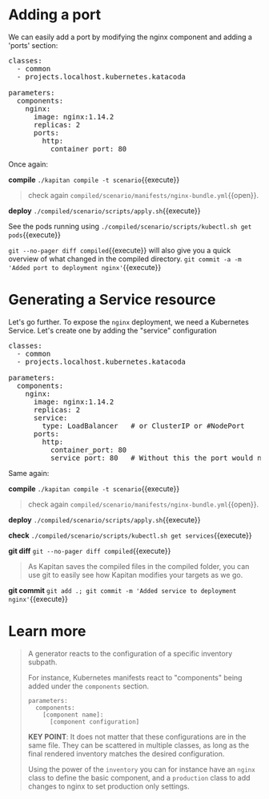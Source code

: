 # Adding a port 
We can easily add a port by modifying the nginx component and adding a 'ports' section:

<pre class="file" data-filename="inventory/targets/scenario.yml" data-target="replace">
classes:
  - common
  - projects.localhost.kubernetes.katacoda

parameters:
  components:
    nginx:
      image: nginx:1.14.2
      replicas: 2
      ports:
        http:
          container_port: 80
</pre>

Once again:

**compile** `./kapitan compile -t scenario`{{execute}}
> check again `compiled/scenario/manifests/nginx-bundle.yml`{{open}}.

**deploy** `./compiled/scenario/scripts/apply.sh`{{execute}}

See the pods running using `./compiled/scenario/scripts/kubectl.sh get pods`{{execute}}

`git --no-pager diff compiled`{{execute}} will also give you a quick overview of what changed in the compiled directory.
`git commit -a -m 'Added port to deployment nginx'`{{execute}}

# Generating a Service resource 
Let's go further. To expose the `nginx` deployment, we need a Kubernetes Service.
Let's create one by adding the "service" configuration

<pre class="file" data-filename="inventory/targets/scenario.yml" data-target="replace">
classes:
  - common
  - projects.localhost.kubernetes.katacoda

parameters:
  components:
    nginx:
      image: nginx:1.14.2
      replicas: 2
      service:
        type: LoadBalancer   # or ClusterIP or #NodePort
      ports:
        http:
          container_port: 80
          service_port: 80   # Without this the port would not be exposed
</pre>

Same again:

**compile** `./kapitan compile -t scenario`{{execute}}
> check again `compiled/scenario/manifests/nginx-bundle.yml`{{open}}.

**deploy** `./compiled/scenario/scripts/apply.sh`{{execute}}

**check** `./compiled/scenario/scripts/kubectl.sh get services`{{execute}}

**git diff** `git --no-pager diff compiled`{{execute}}
> As Kapitan saves the compiled files in the compiled folder, you can use git to easily see how Kapitan modifies your targets as we go.

**git commit** `git add .; git commit -m 'Added service to deployment nginx'`{{execute}}

# Learn more
> A generator reacts to the configuration of a specific inventory subpath. 
> 
> For instance, Kubernetes manifests react to "components" being added under the `components` section.
> ```
> parameters:
>   components:
>     [component name]:
>       [component configuration]
>```
> **KEY POINT**: It does not matter that these configurations are in the same file. They can be scattered in multiple classes, as long as the final rendered inventory matches the desired configuration.
> 
> Using the power of the `inventory` you can for instance have an `nginx` class to define the basic component, and a `production` class to add changes to nginx to set production only settings.